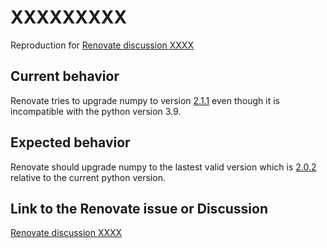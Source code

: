 # XXXXXXXXX

Reproduction for [Renovate discussion XXXX]()

## Current behavior

Renovate tries to upgrade numpy to version [2.1.1](https://pypi.org/project/numpy/2.1.1/) even though it is incompatible with the python version 3.9.

## Expected behavior

Renovate should upgrade numpy to the lastest valid version which is [2.0.2](https://pypi.org/project/numpy/2.0.2/) relative to the current python version.

## Link to the Renovate issue or Discussion

[Renovate discussion XXXX]()